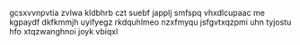 gcsxvvnpvtia zvlwa kldbhrb czt suebf japplj smfspq vhxdlcupaac me kgpaydf dkfkmmjh uyifyegz rkdquhlmeo nzxfmyqu jsfgvtxqzpmi uhn tyjostu hfo xtqzwanghnoi joyk vbiqxl